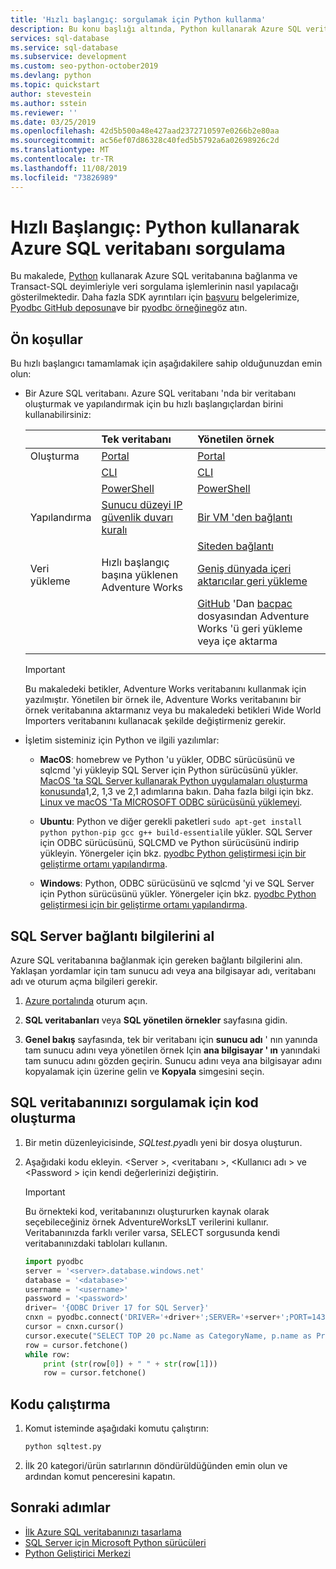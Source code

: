 ```yaml
---
title: 'Hızlı başlangıç: sorgulamak için Python kullanma'
description: Bu konu başlığı altında, Python kullanarak Azure SQL veritabanına bağlanan ve Transact-SQL deyimlerini kullanarak sorgulayan bir program oluşturma işlemlerinin nasıl yapılacağı gösterilmektedir.
services: sql-database
ms.service: sql-database
ms.subservice: development
ms.custom: seo-python-october2019
ms.devlang: python
ms.topic: quickstart
author: stevestein
ms.author: sstein
ms.reviewer: ''
ms.date: 03/25/2019
ms.openlocfilehash: 42d5b500a48e427aad2372710597e0266b2e80aa
ms.sourcegitcommit: ac56ef07d86328c40fed5b5792a6a02698926c2d
ms.translationtype: MT
ms.contentlocale: tr-TR
ms.lasthandoff: 11/08/2019
ms.locfileid: "73826989"
---
```

# <a name="quickstart-use-python-to-query-an-azure-sql-database"></a>Hızlı Başlangıç: Python kullanarak Azure SQL veritabanı sorgulama

 Bu makalede, [Python](https://python.org) kullanarak Azure SQL veritabanına bağlanma ve Transact-SQL deyimleriyle veri sorgulama işlemlerinin nasıl yapılacağı gösterilmektedir. Daha fazla SDK ayrıntıları için [başvuru](https://docs.microsoft.com/python/api/overview/azure/sql) belgelerimize, [Pyodbc GitHub deposuna](https://github.com/mkleehammer/pyodbc/wiki/)ve bir [pyodbc örneğine](https://github.com/mkleehammer/pyodbc/wiki/Getting-started)göz atın.

## <a name="prerequisites"></a>Ön koşullar

Bu hızlı başlangıcı tamamlamak için aşağıdakilere sahip olduğunuzdan emin olun:

- Bir Azure SQL veritabanı. Azure SQL veritabanı 'nda bir veritabanı oluşturmak ve yapılandırmak için bu hızlı başlangıçlardan birini kullanabilirsiniz:

  || Tek veritabanı | Yönetilen örnek |
  |:--- |:--- |:---|
  | Oluşturma| [Portal](sql-database-single-database-get-started.md) | [Portal](sql-database-managed-instance-get-started.md) |
  || [CLI](scripts/sql-database-create-and-configure-database-cli.md) | [CLI](https://medium.com/azure-sqldb-managed-instance/working-with-sql-managed-instance-using-azure-cli-611795fe0b44) |
  || [PowerShell](scripts/sql-database-create-and-configure-database-powershell.md) | [PowerShell](scripts/sql-database-create-configure-managed-instance-powershell.md) |
  | Yapılandırma | [Sunucu düzeyi IP güvenlik duvarı kuralı](sql-database-server-level-firewall-rule.md)| [Bir VM 'den bağlantı](sql-database-managed-instance-configure-vm.md)|
  |||[Siteden bağlantı](sql-database-managed-instance-configure-p2s.md)
  |Veri yükleme|Hızlı başlangıç başına yüklenen Adventure Works|[Geniş dünyada içeri aktarıcılar geri yükleme](sql-database-managed-instance-get-started-restore.md)
  |||[GitHub](https://github.com/Microsoft/sql-server-samples/tree/master/samples/databases/adventure-works) 'Dan [bacpac](sql-database-import.md) dosyasından Adventure Works 'ü geri yükleme veya içe aktarma|
  |||

  > [!IMPORTANT]
  > Bu makaledeki betikler, Adventure Works veritabanını kullanmak için yazılmıştır. Yönetilen bir örnek ile, Adventure Works veritabanını bir örnek veritabanına aktarmanız veya bu makaledeki betikleri Wide World Importers veritabanını kullanacak şekilde değiştirmeniz gerekir.
  
- İşletim sisteminiz için Python ve ilgili yazılımlar:
  
  - **MacOS**: homebrew ve Python 'u yükler, ODBC sürücüsünü ve sqlcmd 'yi yükleyip SQL Server için Python sürücüsünü yükler. [MacOS 'ta SQL Server kullanarak Python uygulamaları oluşturma konusunda](https://www.microsoft.com/sql-server/developer-get-started/python/mac/)1,2, 1,3 ve 2,1 adımlarına bakın. Daha fazla bilgi için bkz. [Linux ve macOS 'Ta MICROSOFT ODBC sürücüsünü yüklemeyi](https://docs.microsoft.com/sql/connect/odbc/linux-mac/installing-the-microsoft-odbc-driver-for-sql-server).

  - **Ubuntu**: Python ve diğer gerekli paketleri `sudo apt-get install python python-pip gcc g++ build-essential`ile yükler. SQL Server için ODBC sürücüsünü, SQLCMD ve Python sürücüsünü indirip yükleyin. Yönergeler için bkz. [pyodbc Python geliştirmesi için bir geliştirme ortamı yapılandırma](/sql/connect/python/pyodbc/step-1-configure-development-environment-for-pyodbc-python-development#linux).

  - **Windows**: Python, ODBC sürücüsünü ve sqlcmd 'yi ve SQL Server için Python sürücüsünü yükler. Yönergeler için bkz. [pyodbc Python geliştirmesi için bir geliştirme ortamı yapılandırma](/sql/connect/python/pyodbc/step-1-configure-development-environment-for-pyodbc-python-development#windows).

## <a name="get-sql-server-connection-information"></a>SQL Server bağlantı bilgilerini al

Azure SQL veritabanına bağlanmak için gereken bağlantı bilgilerini alın. Yaklaşan yordamlar için tam sunucu adı veya ana bilgisayar adı, veritabanı adı ve oturum açma bilgileri gerekir.

1. [Azure portalında](https://portal.azure.com/) oturum açın.

2. **SQL veritabanları** veya **SQL yönetilen örnekler** sayfasına gidin.

3. **Genel bakış** sayfasında, tek bir veritabanı için **sunucu adı** ' nın yanında tam sunucu adını veya yönetilen örnek Için **ana bilgisayar ' ın** yanındaki tam sunucu adını gözden geçirin. Sunucu adını veya ana bilgisayar adını kopyalamak için üzerine gelin ve **Kopyala** simgesini seçin.

## <a name="create-code-to-query-your-sql-database"></a>SQL veritabanınızı sorgulamak için kod oluşturma 

1. Bir metin düzenleyicisinde, *SQLtest.py*adlı yeni bir dosya oluşturun.  
   
1. Aşağıdaki kodu ekleyin. \<Server >, \<veritabanı >, \<Kullanıcı adı > ve \<Password > için kendi değerlerinizi değiştirin.
   
   >[!IMPORTANT]
   >Bu örnekteki kod, veritabanınızı oluştururken kaynak olarak seçebileceğiniz örnek AdventureWorksLT verilerini kullanır. Veritabanınızda farklı veriler varsa, SELECT sorgusunda kendi veritabanınızdaki tabloları kullanın. 
   
   ```python
   import pyodbc
   server = '<server>.database.windows.net'
   database = '<database>'
   username = '<username>'
   password = '<password>'
   driver= '{ODBC Driver 17 for SQL Server}'
   cnxn = pyodbc.connect('DRIVER='+driver+';SERVER='+server+';PORT=1433;DATABASE='+database+';UID='+username+';PWD='+ password)
   cursor = cnxn.cursor()
   cursor.execute("SELECT TOP 20 pc.Name as CategoryName, p.name as ProductName FROM [SalesLT].[ProductCategory] pc JOIN [SalesLT].[Product] p ON pc.productcategoryid = p.productcategoryid")
   row = cursor.fetchone()
   while row:
       print (str(row[0]) + " " + str(row[1]))
       row = cursor.fetchone()
   ```
   

## <a name="run-the-code"></a>Kodu çalıştırma

1. Komut isteminde aşağıdaki komutu çalıştırın:

   ```cmd
   python sqltest.py
   ```

1. İlk 20 kategori/ürün satırlarının döndürüldüğünden emin olun ve ardından komut penceresini kapatın.

## <a name="next-steps"></a>Sonraki adımlar

- [İlk Azure SQL veritabanınızı tasarlama](sql-database-design-first-database.md)
- [SQL Server için Microsoft Python sürücüleri](https://docs.microsoft.com/sql/connect/python/python-driver-for-sql-server/)
- [Python Geliştirici Merkezi](https://azure.microsoft.com/develop/python/?v=17.23h)

